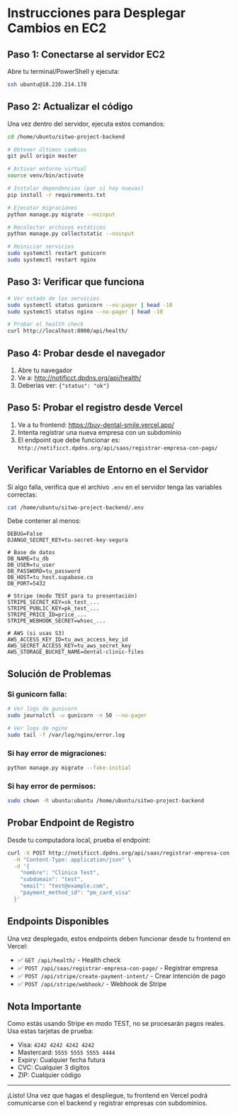 # Instrucciones para Desplegar Cambios en EC2

## Paso 1: Conectarse al servidor EC2

Abre tu terminal/PowerShell y ejecuta:

```bash
ssh ubuntu@18.220.214.178
```

## Paso 2: Actualizar el código

Una vez dentro del servidor, ejecuta estos comandos:

```bash
cd /home/ubuntu/sitwo-project-backend

# Obtener últimos cambios
git pull origin master

# Activar entorno virtual
source venv/bin/activate

# Instalar dependencias (por si hay nuevas)
pip install -r requirements.txt

# Ejecutar migraciones
python manage.py migrate --noinput

# Recolectar archivos estáticos
python manage.py collectstatic --noinput

# Reiniciar servicios
sudo systemctl restart gunicorn
sudo systemctl restart nginx
```

## Paso 3: Verificar que funciona

```bash
# Ver estado de los servicios
sudo systemctl status gunicorn --no-pager | head -10
sudo systemctl status nginx --no-pager | head -10

# Probar el health check
curl http://localhost:8000/api/health/
```

## Paso 4: Probar desde el navegador

1. Abre tu navegador
2. Ve a: http://notificct.dpdns.org/api/health/
3. Deberías ver: `{"status": "ok"}`

## Paso 5: Probar el registro desde Vercel

1. Ve a tu frontend: https://buy-dental-smile.vercel.app/
2. Intenta registrar una nueva empresa con un subdominio
3. El endpoint que debe funcionar es: `http://notificct.dpdns.org/api/saas/registrar-empresa-con-pago/`

## Verificar Variables de Entorno en el Servidor

Si algo falla, verifica que el archivo `.env` en el servidor tenga las variables correctas:

```bash
cat /home/ubuntu/sitwo-project-backend/.env
```

Debe contener al menos:

```env
DEBUG=False
DJANGO_SECRET_KEY=tu-secret-key-segura

# Base de datos
DB_NAME=tu_db
DB_USER=tu_user
DB_PASSWORD=tu_password
DB_HOST=tu_host.supabase.co
DB_PORT=5432

# Stripe (modo TEST para tu presentación)
STRIPE_SECRET_KEY=sk_test_...
STRIPE_PUBLIC_KEY=pk_test_...
STRIPE_PRICE_ID=price_...
STRIPE_WEBHOOK_SECRET=whsec_...

# AWS (si usas S3)
AWS_ACCESS_KEY_ID=tu_aws_access_key_id
AWS_SECRET_ACCESS_KEY=tu_aws_secret_key
AWS_STORAGE_BUCKET_NAME=dental-clinic-files
```

## Solución de Problemas

### Si gunicorn falla:

```bash
# Ver logs de gunicorn
sudo journalctl -u gunicorn -n 50 --no-pager

# Ver logs de nginx
sudo tail -f /var/log/nginx/error.log
```

### Si hay error de migraciones:

```bash
python manage.py migrate --fake-initial
```

### Si hay error de permisos:

```bash
sudo chown -R ubuntu:ubuntu /home/ubuntu/sitwo-project-backend
```

## Probar Endpoint de Registro

Desde tu computadora local, prueba el endpoint:

```bash
curl -X POST http://notificct.dpdns.org/api/saas/registrar-empresa-con-pago/ \
  -H "Content-Type: application/json" \
  -d '{
    "nombre": "Clinica Test",
    "subdomain": "test",
    "email": "test@example.com",
    "payment_method_id": "pm_card_visa"
  }'
```

## Endpoints Disponibles

Una vez desplegado, estos endpoints deben funcionar desde tu frontend en Vercel:

- ✅ `GET /api/health/` - Health check
- ✅ `POST /api/saas/registrar-empresa-con-pago/` - Registrar empresa
- ✅ `POST /api/stripe/create-payment-intent/` - Crear intención de pago
- ✅ `POST /api/stripe/webhook/` - Webhook de Stripe

## Nota Importante

Como estás usando Stripe en modo TEST, no se procesarán pagos reales. Usa estas tarjetas de prueba:

- Visa: `4242 4242 4242 4242`
- Mastercard: `5555 5555 5555 4444`
- Expiry: Cualquier fecha futura
- CVC: Cualquier 3 dígitos
- ZIP: Cualquier código

---

¡Listo! Una vez que hagas el despliegue, tu frontend en Vercel podrá comunicarse con el backend y registrar empresas con subdominios.
